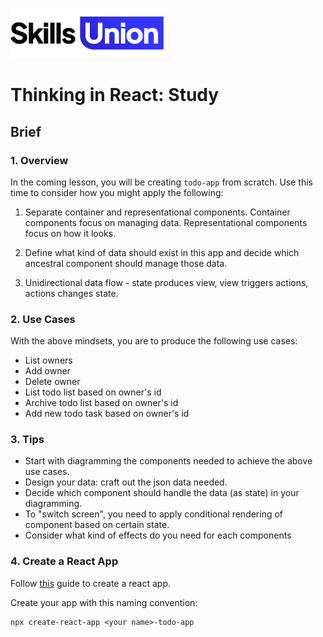 [<img src="assets/images/su-logo.png" alt="Skills Union Logo" height="80px" />](https://www.skillsunion.com/)

# Thinking in React: Study

## Brief

### 1. Overview

In the coming lesson, you will be creating `todo-app` from scratch. Use this time to consider how you might apply the following:

1. Separate container and representational components. Container components focus on managing data. Representational components focus on how it looks.

2. Define what kind of data should exist in this app and decide which ancestral component should manage those data.

3. Unidirectional data flow - state produces view, view triggers actions, actions changes state.

### 2. Use Cases

With the above mindsets, you are to produce the following use cases:

- List owners
- Add owner
- Delete owner
- List todo list based on owner's id
- Archive todo list based on owner's id
- Add new todo task based on owner's id

### 3. Tips

- Start with diagramming the components needed to achieve the above use cases.
- Design your data: craft out the json data needed.
- Decide which component should handle the data (as state) in your diagramming.
- To "switch screen", you need to apply conditional rendering of component based on certain state.
- Consider what kind of effects do you need for each components

### 4. Create a React App

Follow [this](https://reactjs.org/docs/create-a-new-react-app.html) guide to create a react app.

Create your app with this naming convention:

```console
npx create-react-app <your name>-todo-app
```
